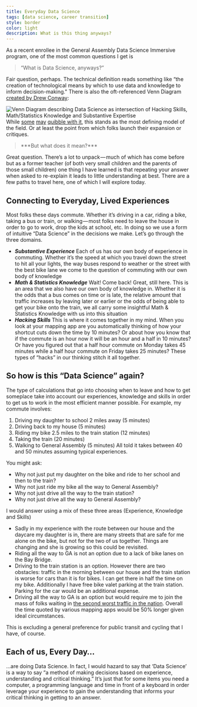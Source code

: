 ```yaml
---
title: Everyday Data Science
tags: [data science, career transition]
style: border
color: light
description: What is this thing anyways?
---
```

As a recent enrollee in the General Assembly Data Science Immersive program, one of the most common questions I get is

<blockquote>“What is Data Science, anyways?”</blockquote>

Fair question, perhaps. The technical definition reads something like “the creation of technological means by which to use data and knowledge to inform decision-making." There is also the oft-referenced Venn Diagram <a href="http://drewconway.com/zia/2013/3/26/the-data-science-venn-diagram" data-href="http://drewconway.com/zia/2013/3/26/the-data-science-venn-diagram" class="markup--anchor markup--p-anchor" rel="noopener" target="_blank">created by Drew Conway</a>:

<img class="graf-image" data-image-id="1*l_E14BVgAXk82o1YbtCW8Q.png" data-width="528" data-height="504" data-is-featured="true" alt="Venn Diagram describing Data Science as intersection of Hacking Skills, Math/Statistics Knowledge and Substantive Expertise" src="https://cdn-images-1.medium.com/max/800/1*l_E14BVgAXk82o1YbtCW8Q.png">
While <a href="https://towardsdatascience.com/the-essential-data-science-venn-diagram-35800c3bef40" data-href="https://towardsdatascience.com/the-essential-data-science-venn-diagram-35800c3bef40" class="markup--anchor markup--p-anchor" rel="noopener" target="_blank">some</a> <a href="https://towardsdatascience.com/why-the-data-science-venn-diagram-is-misleading-16751f852063" data-href="https://towardsdatascience.com/why-the-data-science-venn-diagram-is-misleading-16751f852063" class="markup--anchor markup--p-anchor" rel="noopener" target="_blank">may</a> <a href="https://www.kdnuggets.com/2016/10/battle-data-science-venn-diagrams.html" data-href="https://www.kdnuggets.com/2016/10/battle-data-science-venn-diagrams.html" class="markup--anchor markup--p-anchor" rel="noopener" target="_blank">quibble with it</a>, this stands as the most defining model of the field. Or at least the point from which folks launch their expansion or critiques.

<blockquote>***But what does it mean?***</blockquote>

Great question. There’s a lot to unpack — much of which has come before but as a former teacher (of both very small children and the parents of those small children) one thing I have learned is that repeating your answer when asked to re-explain it leads to little understanding at best. There are a few paths to travel here, one of which I will explore today.

## Connecting to Everyday, Lived Experiences

Most folks these days commute. Whether it’s driving in a car, riding a bike, taking a bus or train, or walking — most folks need to leave the house in order to go to work, drop the kids at school, etc. In doing so we use a form of intuitive “Data Science” in the decisions we make. Let’s go through the three domains.
- ***Substantive Experience*** Each of us has our own body of experience in commuting. Whether it’s the speed at which you travel down the street to hit all your lights, the way buses respond to weather or the street with the best bike lane we come to the question of commuting with our own body of knowledge
- ***Math &amp; Statistics Knowledge*** Wait! Come back! Great, still here. This is an area that we also have our own body of knowledge in. Whether it is the odds that a bus comes on time or is late, the relative amount that traffic increases by leaving later or earlier or the odds of being able to get your bike onto the train, we all carry some insightful Math &amp; Statistics Knowledge with us into this situation
- ***Hacking Skills*** This is where it comes together in my mind. When you look at your mapping app are you automatically thinking of how your shortcut cuts down the time by 10 minutes? Or about how you know that if the commute is an hour now it will be an hour and a half in 10 minutes? Or have you figured out that a half hour commute on Monday takes 45 minutes while a half hour commute on Friday takes 25 minutes? These types of “hacks” in our thinking stitch it all together. 

## So how is this “Data Science” again?

The type of calculations that go into choosing when to leave and how to get someplace take into account our experiences, knowledge and skills in order to get us to work in the most efficient manner possible. For example, my commute involves:
1. Driving my daughter to school 2 miles away (5 minutes)
2. Driving back to my house (5 minutes)
3. Riding my bike 2.5 miles to the train station (12 minutes)
4. Taking the train (20 minutes)
5. Walking to General Assembly (5 minutes)
All told it takes between 40 and 50 minutes assuming typical experiences.

You might ask:
* Why not just put my daughter on the bike and ride to her school and then to the train?
* Why not just ride my bike all the way to General Assembly?
* Why not just drive all the way to the train station?
* Why not just drive all the way to General Assembly?

I would answer using a mix of these three areas (Experience, Knowledge and Skills)
* Sadly in my experience with the route between our house and the daycare my daughter is in, there are many streets that are safe for me alone on the bike, but not for the two of us together. Things are changing and she is growing so this could be revisited.
* Riding all the way to GA is not an option due to a lack of bike lanes on the Bay Bridge.
* Driving to the train station is an option. However there are two obstacles: traffic in the morning between our house and the train station is worse for cars than it is for bikes. I can get there in half the time on my bike. Additionally I have free bike valet parking at the train station. Parking for the car would be an additional expense.
* Driving all the way to GA is an option but would require me to join the mass of folks waiting in <a href="https://www.mercurynews.com/2019/08/22/bay-area-traffic-delays-rank-second-longest-in-nation/" data-href="https://www.mercurynews.com/2019/08/22/bay-area-traffic-delays-rank-second-longest-in-nation/" class="markup--anchor markup--li-anchor" rel="noopener" target="_blank">the second worst traffic in the nation</a>. Overall the time quoted by various mapping apps would be 50% longer given ideal circumstances.

This is excluding a general preference for public transit and cycling that I have, of course.

## Each of us, Every Day…
…are doing Data Science. In fact, I would hazard to say that ‘Data Science’ is a way to say “a method of making decisions based on experience, understanding and critical thinking.” It’s just that for some items you need a computer, a programming language and time in front of a keyboard in order leverage your experience to gain the understanding that informs your critical thinking in getting to an answer.
